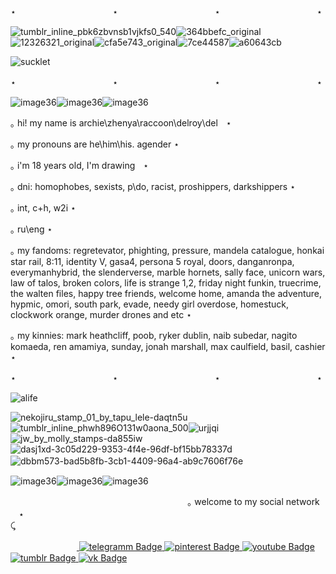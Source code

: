 ⋆ㅤㅤㅤㅤㅤㅤㅤㅤㅤㅤㅤㅤ⋆ㅤㅤㅤㅤㅤㅤㅤㅤㅤㅤㅤㅤ⋆ㅤㅤㅤㅤㅤㅤㅤㅤㅤㅤㅤㅤ⋆

![tumblr_inline_pbk6zbvnsb1vjkfs0_540](https://github.com/user-attachments/assets/13107cdd-ccaa-4289-b2ec-4cec7e03abd3)![364bbefc_original](https://github.com/user-attachments/assets/95836e68-7136-4699-85cb-db5053c25fc0)![12326321_original](https://github.com/user-attachments/assets/43c36719-5bdc-4f48-9fd3-f85addf56be9)![cfa5e743_original](https://github.com/user-attachments/assets/6a81c191-abe1-4b75-bfd5-86df5f49db52)![7ce44587](https://github.com/user-attachments/assets/ff45e309-8e39-4f9e-bd99-7d78dbd8fc61)![a60643cb](https://github.com/user-attachments/assets/890cb8c7-8bdc-4a7b-a360-7cce19a00ae3)


![sucklet](https://github.com/user-attachments/assets/af41b2bd-30c7-4fe0-b325-ba54ff9465b6)


⋆ㅤㅤㅤㅤㅤㅤㅤㅤㅤㅤㅤㅤ⋆ㅤㅤㅤㅤㅤㅤㅤㅤㅤㅤㅤㅤ⋆ㅤㅤㅤㅤㅤㅤㅤㅤㅤㅤㅤㅤ⋆


![image36](https://github.com/user-attachments/assets/dd6e6695-baad-40d8-b852-99f5dc677175)![image36](https://github.com/user-attachments/assets/dd6e6695-baad-40d8-b852-99f5dc677175)![image36](https://github.com/user-attachments/assets/dd6e6695-baad-40d8-b852-99f5dc677175)

｡ hi! my name is archie\zhenya\raccoon\delroy\delᅠ⋆

｡  my pronouns are he\him\his. agender  ⋆ 

｡ i'm 18 years old, I'm drawingᅠ⋆
 
｡  dni: homophobes, sexists, p\do, racist, proshippers, darkshippers ⋆

｡  int, c+h, w2i ⋆

｡  ru\eng ⋆


｡  my fandoms: regretevator, phighting, pressure, mandela catalogue, honkai star rail, 8:11, identity V, gasa4, persona 5 royal, doors, danganronpa, everymanhybrid, the slenderverse, marble hornets, sally face, unicorn wars, law of talos, broken colors, life is strange 1,2, friday night funkin, truecrime, the walten files, happy tree friends, welcome home, amanda the adventure, hypmic, omori, south park, evade, needy girl overdose, homestuck, clockwork orange, murder drones and etc ⋆

｡  my kinnies: mark heathcliff, poob, ryker dublin, naib subedar, nagito komaeda, ren amamiya, sunday, jonah marshall, max caulfield, basil, cashier    ⋆

⋆ㅤㅤㅤㅤㅤㅤㅤㅤㅤㅤㅤㅤ⋆ㅤㅤㅤㅤㅤㅤㅤㅤㅤㅤㅤㅤ⋆ㅤㅤㅤㅤㅤㅤㅤㅤㅤㅤㅤㅤ⋆

![alife](https://github.com/user-attachments/assets/261066ee-6480-48f3-8855-8d02e8c03e5c)


![nekojiru_stamp_01_by_tapu_lele-daqtn5u](https://github.com/user-attachments/assets/9c927788-04ed-4179-b926-594f82d6c8eb)![tumblr_inline_phwh896O131w0aona_500](https://github.com/user-attachments/assets/739f437a-e873-4fca-b4fd-602b6c79fafc)![urjjqi](https://github.com/user-attachments/assets/7bb39eed-2a8a-41ef-b418-855f8f04cf2e)![jw_by_molly_stamps-da855iw](https://github.com/user-attachments/assets/e8163aaa-92c2-42ec-87b1-b6d114b91fb3)![dasj1xd-3c05d229-9353-4f4e-96df-bf15bb78337d](https://github.com/user-attachments/assets/9e0a11e1-6249-4598-af52-7a10495727ee)![dbbm573-bad5b8fb-3cb1-4409-96a4-ab9c7606f76e](https://github.com/user-attachments/assets/2d200248-7f50-4d73-be77-f7ea6577c588)
ㅤ

![image36](https://github.com/user-attachments/assets/dd6e6695-baad-40d8-b852-99f5dc677175)![image36](https://github.com/user-attachments/assets/dd6e6695-baad-40d8-b852-99f5dc677175)![image36](https://github.com/user-attachments/assets/dd6e6695-baad-40d8-b852-99f5dc677175)




ㅤㅤㅤㅤㅤㅤㅤㅤㅤㅤㅤㅤㅤㅤㅤㅤㅤㅤㅤㅤㅤㅤ｡ welcome to my social networkᅠ⋆ 
 ᅠ ᅠᅠ ᅠ ᅠᅠ ᅠ ᅠᅠ  ᅠᅠᅠ ᅠ ᅠᅠ ᅠ ᅠᅠ ᅠ ᅠᅠ   
⤹ <div id="badges">
 ᅠᅠ ᅠ ᅠᅠ ᅠ ᅠ<a href="https://t.me/archie_arrr">
    <img src="https://img.shields.io/badge/telegramm-paleturquoise?style=for-the-badge&logo=linkedin&logoColor=white" alt="telegramm Badge"/>
  </a>
<a href="https://ru.pinterest.com/archie_arrr/">
    <img src="https://img.shields.io/badge/pinterest-skyblue?style=for-the-badge&logo=pinterestr&logoColor=white" alt="pinterest Badge"/>
<a href="https://www.youtube.com/channel/UC9KsquJjvOFuPMQo-P45vgg">
    <img src="https://img.shields.io/badge/youtube-powderblue?style=for-the-badge&logo=youtube&logoColor=white" alt="youtube Badge"/>
  </a>
<a href="https://www.tumblr.com/archie-arrr/">
    <img src="https://img.shields.io/badge/tumblr-darkcyan?style=for-the-badge&logo=tumblr&logoColor=white" alt="tumblr Badge"/>
  </a>
<a href="https://vk.com/archie_arrr">
    <img src="https://img.shields.io/badge/vk-steelblue?style=for-the-badge&logo=vk&logoColor=white" alt="vk Badge"/>
  </a>
 
